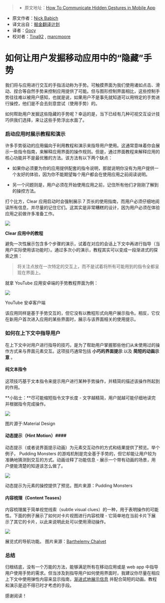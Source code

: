 > * 原文地址：[How To Communicate Hidden Gestures in Mobile App](https://uxplanet.org/how-to-communicate-hidden-gestures-in-mobile-app-e55397f4006b#.po5wdv20m)
* 原文作者：[Nick Babich](https://uxplanet.org/@101?source=post_header_lockup)
* 译文出自：[掘金翻译计划](https://github.com/xitu/gold-miner)
* 译者：[Gocy](https://github.com/Gocy015/)
* 校对者：[Tina92](https://github.com/Tina92) , [marcmoore](https://github.com/marcmoore)

# 如何让用户发掘移动应用中的“隐藏”手势 #

我们将与应用进行交互的手指活动称为手势。可触摸界面为我们使用诸如点击、滑动、捏合等自然手势来控制应用提供了可能。但与图形控制界面相比，这些控制手势往往难以被用户感知，也就是说，如果用户不是事先就知道可以用特定的手势进行操控，他们是不会去刻意尝试（使用手势）的。

如何帮助用户发掘这些隐藏的手势呢？幸运的是，当下已经有几种可视交互设计技巧供我们选择，来让这些手势浮出水面了。

### 启动应用时展示教程和演示 ###

许多手势驱动的应用偏向于利用教程和演示来指导用户使用。这通常意味着你会展示一些指令指南，来解释应用界面的操作规则。但是，通过界面教程来解释应用的核心功能并不是最优雅的方法。该方法有以下两个缺点：

- 如果你必须要为你的应用提供配套的指令说明，那就说明你没有为用户提供一个友好的体验，因为你不能期望每个用户都会在使用应用之前阅读说明。

- 另一个问题则是，用户必须在开始使用应用之前，记住所有他们才刚刚了解到的操控方法。

打个比方，Clear 应用启动时会强制展示 7 页长的使用指南，而用户必须仔细地阅读所有信息，并尽量的记住它们。这其实是非常糟糕的设计，因为用户必须在体验应用之前做许多准备工作。

<img class="progressiveMedia-noscript js-progressiveMedia-inner" src="https://cdn-images-1.medium.com/max/800/0*GPB-VY6vVkRPtU1t.png">

**Clear 应用中的教程**

避免一次性展示包含多个步骤的演示，试着在对应的会话上下文中再进行指导（当用户实际使用该功能时）。通过多次小的演示，教程其实可以变成一段渐进式的探索之旅：

> 将关注点放在一次特定的交互上，而不是试着将所有可能用到的指令全都呈现在界面上。

就拿 YouTube 应用安卓端的手势教程界面为例：

<img class="progressiveMedia-noscript js-progressiveMedia-inner" src="https://cdn-images-1.medium.com/max/800/0*jit4P5QZ3GGKTjtc.png">

YouTube 安卓客户端

该应用同样是基于手势交互的，但它没有以教程形式向用户展示指令。相反，它仅在新用户首次进入应用的某些界面时，展示与该界面相关的使用提示。

### 如何在上下文中指导用户 ###

在上下文中对用户进行指导的技巧，是为了帮助用户掌握那些他们从未使用过的操作方式来与界面元素交互。这项技巧通常包括 **小巧的界面提示** 以及 **简短的动画示意** 。

#### 纯文本指令 ####

这项技巧基于文本指令来提示用户进行某种手势操作，并精简的描述该操作所起到的作用。

**小贴士：**尽可能缩短指令文字长度 - 文字越精简，用户就越可能仔细地读完并根据指令完成操作。

<img class="progressiveMedia-noscript js-progressiveMedia-inner" src="https://cdn-images-1.medium.com/max/800/1*jZyn5K8phjbxoFiZNYKZ6A.gif">

图片源于:Material Design

#### 动态提示（Hint Motion）####

动态提示（或者说界面提示动画）为元素交互动作的方式和结果提供了预览。举个例子， Pudding Monsters 的游戏机制是完全基于手势的，但它却能让用户较为准确地猜测到交互的方式。动画诠释了功能信息 - 展示一个带有动画的场景，用户便能清楚的知道该怎么做了。

<img class="progressiveMedia-noscript js-progressiveMedia-inner" src="https://cdn-images-1.medium.com/max/800/1*mtNyp2a4Ovg2usopA6cOfw.gif">

动态提示为元素的操控提供了预览。图片来源：Pudding Monsters

#### 内容梳理（Content Teases） ####

内容梳理属于简单视觉线索（subtle visual clues）的一种，用于表明操作的可能性。下面的例子展示了如何对卡片视图进行内容梳理 - 它简单地在当前卡片下展示了其它的卡片，以此来说明此处可以使用滑动操作。

<img class="progressiveMedia-noscript js-progressiveMedia-inner" src="https://cdn-images-1.medium.com/max/800/1*YjZGGyu1OLaddxQ-b-NKXg.gif">

展览式的导航功能。 图片来源：[Barthelemy Chalvet](https://dribbble.com/BarthelemyChalvet)

### 总结 ###

归根结底，没有一个万能的方法，能够满足所有在移动应用或是 web app 中指导用户使用手势的需求。但当涉及到指导用户如何使用界面时，我建议你尽量在相应上下文中使用弹性内容来显示指南，[渐进式地展示信息](https://uxplanet.org/design-patterns-progressive-disclosure-for-mobile-apps-f41001a293ba#.p5aq5o4f2) 并配合简短的动画。教程和演示是迫不得已时才考虑的手段。

感谢阅读！
